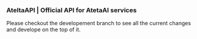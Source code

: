 ### AteltaAPI | Official API for AtetaAI services 
Please checkout the developement branch to see all the current changes and develope on the top of it. 